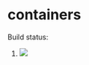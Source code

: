 # containers

Build status:

1. [![](https://github.com/dustin-lind/containers-project/workflows/tests-Heap/badge.svg)](https://github.com/dustin-lind/containers-project/actions?query=workflow%3Atests-Heap)
